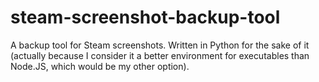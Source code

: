 # steam-screenshot-backup-tool
A backup tool for Steam screenshots. Written in Python for the sake of it (actually because I consider it a better environment for executables than Node.JS, which would be my other option).
